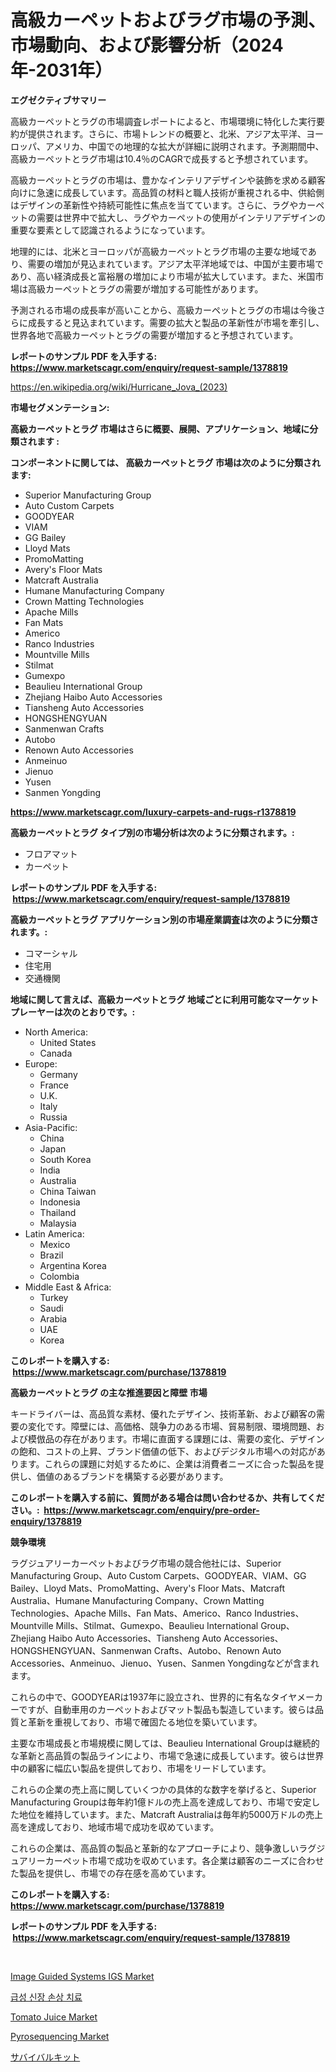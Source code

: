 <p><h1>高級カーペットおよびラグ市場の予測、市場動向、および影響分析（2024年-2031年）</h1></p><p><strong>エグゼクティブサマリー</strong></p>
<p><p>高級カーペットとラグの市場調査レポートによると、市場環境に特化した実行要約が提供されます。さらに、市場トレンドの概要と、北米、アジア太平洋、ヨーロッパ、アメリカ、中国での地理的な拡大が詳細に説明されます。予測期間中、高級カーペットとラグ市場は10.4％のCAGRで成長すると予想されています。</p><p>高級カーペットとラグの市場は、豊かなインテリアデザインや装飾を求める顧客向けに急速に成長しています。高品質の材料と職人技術が重視される中、供給側はデザインの革新性や持続可能性に焦点を当てています。さらに、ラグやカーペットの需要は世界中で拡大し、ラグやカーペットの使用がインテリアデザインの重要な要素として認識されるようになっています。</p><p>地理的には、北米とヨーロッパが高級カーペットとラグ市場の主要な地域であり、需要の増加が見込まれています。アジア太平洋地域では、中国が主要市場であり、高い経済成長と富裕層の増加により市場が拡大しています。また、米国市場は高級カーペットとラグの需要が増加する可能性があります。</p><p>予測される市場の成長率が高いことから、高級カーペットとラグの市場は今後さらに成長すると見込まれています。需要の拡大と製品の革新性が市場を牽引し、世界各地で高級カーペットとラグの需要が増加すると予想されています。</p></p>
<p><strong>レポートのサンプル PDF を入手する: <a href="https://www.marketscagr.com/enquiry/request-sample/1378819">https://www.marketscagr.com/enquiry/request-sample/1378819</a></strong></p>
<p><a href="https://en.wikipedia.org/wiki/Hurricane_Jova_(2023)">https://en.wikipedia.org/wiki/Hurricane_Jova_(2023)</a></p>
<p><strong>市場セグメンテーション:</strong></p>
<p><strong> 高級カーペットとラグ 市場はさらに概要、展開、アプリケーション、地域に分類されます :</strong></p>
<p><strong>コンポーネントに関しては、 高級カーペットとラグ 市場は次のように分類されます: &nbsp;</strong></p>
<p><ul><li>Superior Manufacturing Group</li><li>Auto Custom Carpets</li><li>GOODYEAR</li><li>VIAM</li><li>GG Bailey</li><li>Lloyd Mats</li><li>PromoMatting</li><li>Avery's Floor Mats</li><li>Matcraft Australia</li><li>Humane Manufacturing Company</li><li>Crown Matting Technologies</li><li>Apache Mills</li><li>Fan Mats</li><li>Americo</li><li>Ranco Industries</li><li>Mountville Mills</li><li>Stilmat</li><li>Gumexpo</li><li>Beaulieu International Group</li><li>Zhejiang Haibo Auto Accessories</li><li>Tiansheng Auto Accessories</li><li>HONGSHENGYUAN</li><li>Sanmenwan Crafts</li><li>Autobo</li><li>Renown Auto Accessories</li><li>Anmeinuo</li><li>Jienuo</li><li>Yusen</li><li>Sanmen Yongding</li></ul></p>
<p><strong><a href="https://www.marketscagr.com/luxury-carpets-and-rugs-r1378819">https://www.marketscagr.com/luxury-carpets-and-rugs-r1378819</a></strong></p>
<p><strong> 高級カーペットとラグ タイプ別の市場分析は次のように分類されます。:</strong></p>
<p><ul><li>フロアマット</li><li>カーペット</li></ul></p>
<p><strong>レポートのサンプル PDF を入手する: &nbsp;<a href="https://www.marketscagr.com/enquiry/request-sample/1378819">https://www.marketscagr.com/enquiry/request-sample/1378819</a></strong></p>
<p><strong> 高級カーペットとラグ アプリケーション別の市場産業調査は次のように分類されます。:</strong></p>
<p><ul><li>コマーシャル</li><li>住宅用</li><li>交通機関</li></ul></p>
<p><strong>地域に関して言えば、高級カーペットとラグ 地域ごとに利用可能なマーケットプレーヤーは次のとおりです。:</strong></p>
<p><ul>
    <li>
        North America:
        <ul>
            <li>United States</li>
            <li>Canada</li>
        </ul>
    </li>
    <li>
        Europe:
        <ul>
            <li>Germany</li>
            <li>France</li>
            <li>U.K.</li>
            <li>Italy</li>
            <li>Russia</li>
        </ul>
    </li>
    <li>
        Asia-Pacific:
        <ul>
            <li>China</li>
            <li>Japan</li>
            <li>South Korea</li>
            <li>India</li>
            <li>Australia</li>
            <li>China Taiwan</li>
            <li>Indonesia</li>
            <li>Thailand</li>
            <li>Malaysia</li>
        </ul>
    </li>
    <li>
        Latin America:
        <ul>
            <li>Mexico</li>
            <li>Brazil</li>
            <li>Argentina Korea</li>
            <li>Colombia</li>
        </ul>
    </li>
    <li>
        Middle East & Africa:
        <ul>
            <li>Turkey</li>
            <li>Saudi</li>
            <li>Arabia</li>
            <li>UAE</li>
            <li>Korea</li>
        </ul>
    </li>
    </ul></p>
<p><strong>このレポートを購入する: &nbsp;<a href="https://www.marketscagr.com/purchase/1378819">https://www.marketscagr.com/purchase/1378819</a></strong></p>
<p><strong>高級カーペットとラグ の主な推進要因と障壁 市場</strong></p>
<p><p>キードライバーは、高品質な素材、優れたデザイン、技術革新、および顧客の需要の変化です。障壁には、高価格、競争力のある市場、貿易制限、環境問題、および模倣品の存在があります。市場に直面する課題には、需要の変化、デザインの飽和、コストの上昇、ブランド価値の低下、およびデジタル市場への対応があります。これらの課題に対処するために、企業は消費者ニーズに合った製品を提供し、価値のあるブランドを構築する必要があります。</p></p>
<p><strong>このレポートを購入する前に、質問がある場合は問い合わせるか、共有してください。:&nbsp; <a href="https://www.marketscagr.com/enquiry/pre-order-enquiry/1378819">https://www.marketscagr.com/enquiry/pre-order-enquiry/1378819</a></strong></p>
<p><strong>競争環境</strong></p>
<p><p>ラグジュアリーカーペットおよびラグ市場の競合他社には、Superior Manufacturing Group、Auto Custom Carpets、GOODYEAR、VIAM、GG Bailey、Lloyd Mats、PromoMatting、Avery's Floor Mats、Matcraft Australia、Humane Manufacturing Company、Crown Matting Technologies、Apache Mills、Fan Mats、Americo、Ranco Industries、Mountville Mills、Stilmat、Gumexpo、Beaulieu International Group、Zhejiang Haibo Auto Accessories、Tiansheng Auto Accessories、HONGSHENGYUAN、Sanmenwan Crafts、Autobo、Renown Auto Accessories、Anmeinuo、Jienuo、Yusen、Sanmen Yongdingなどが含まれます。 </p><p>これらの中で、GOODYEARは1937年に設立され、世界的に有名なタイヤメーカーですが、自動車用のカーペットおよびマット製品も製造しています。彼らは品質と革新を重視しており、市場で確固たる地位を築いています。</p><p>主要な市場成長と市場規模に関しては、Beaulieu International Groupは継続的な革新と高品質の製品ラインにより、市場で急速に成長しています。彼らは世界中の顧客に幅広い製品を提供しており、市場をリードしています。</p><p>これらの企業の売上高に関していくつかの具体的な数字を挙げると、Superior Manufacturing Groupは毎年約1億ドルの売上高を達成しており、市場で安定した地位を維持しています。また、Matcraft Australiaは毎年約5000万ドルの売上高を達成しており、地域市場で成功を収めています。</p><p>これらの企業は、高品質の製品と革新的なアプローチにより、競争激しいラグジュアリーカーペット市場で成功を収めています。各企業は顧客のニーズに合わせた製品を提供し、市場での存在感を高めています。</p></p>
<p><strong>このレポートを購入する: &nbsp; <a href="https://www.marketscagr.com/purchase/1378819">https://www.marketscagr.com/purchase/1378819</a></strong></p>
<p><strong>レポートのサンプル PDF を入手する: &nbsp;<a href="https://www.marketscagr.com/enquiry/request-sample/1378819">https://www.marketscagr.com/enquiry/request-sample/1378819</a></strong><strong></strong></p>
<p>&nbsp;</p>
<p><p><a href="https://medium.com/@haangelat16/global-image-guided-systems-igs-market-sector-types-applications-market-player-strategies-660ada145d5d">Image Guided Systems IGS Market</a></p><p><a href="https://github.com/LuckeyCorbin/Market-Research-Report-List-1/blob/main/21735034427.md">급성 신장 손상 치료</a></p><p><a href="https://github.com/velmabcooper52024/Market-Research-Report-List-1/blob/main/tomato-juice-market.md">Tomato Juice Market</a></p><p><a href="https://github.com/Graham1Dianne/Market-Research-Report-List-1/blob/main/pyrosequencing-market.md">Pyrosequencing Market</a></p><p><a href="https://github.com/RandallRunte2023/Market-Research-Report-List-2/blob/main/4212301799.md">サバイバルキット</a></p></p>